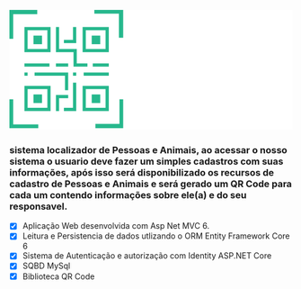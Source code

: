 
![](https://raw.githubusercontent.com/RD-Ricardo/TiAchei-Tcc/main/wwwroot/img/LogoTiacheiApresentacao.png?token=GHSAT0AAAAAABWI43LSHG3RMXRH65UTPP3WYX7SXBQ)

### sistema localizador de Pessoas e Animais, ao acessar o nosso sistema o usuario deve fazer um simples cadastros com suas informações, após isso será disponibilizado os recursos de cadastro de Pessoas e Animais e será gerado um QR Code para cada um contendo informações sobre ele(a) e do seu responsavel.
- [x] Aplicação Web desenvolvida com Asp Net MVC 6.
- [x] Leitura e Persistencia de dados utlizando o ORM Entity Framework Core 6
- [x] Sistema de Autenticação e autorização com Identity ASP.NET Core
- [x] SQBD MySql
- [x] Biblioteca QR Code

